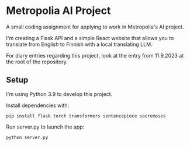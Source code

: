 # Metropolia AI Project

A small coding assignment for applying to work in Metropolia's AI project.

I'm creating a Flask API and a simple React website that allows you to translate from English to Finnish with a local translating LLM.

For diary entries regarding this project, look at the entry from 11.9.2023 at the root of the repository.

## Setup

I'm using Python 3.9 to develop this project.

Install dependencies with:

`pip install flask torch transformers sentencepiece sacremoses`

Run server.py to launch the app:

`python server.py`
